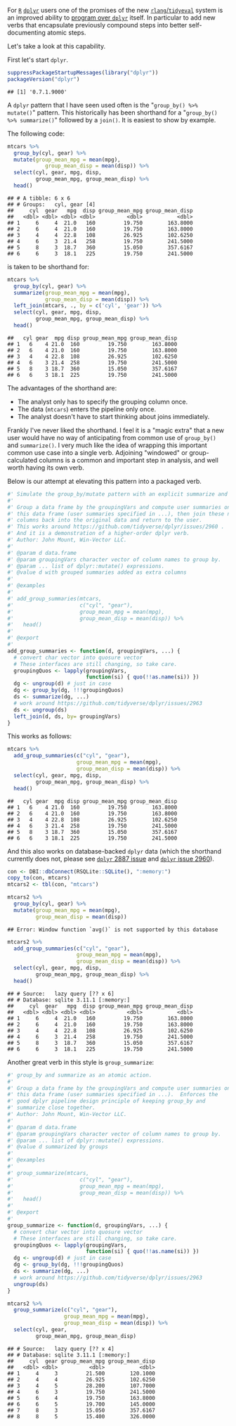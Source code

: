 For [`R`](https://cran.r-project.org) [`dplyr`](https://CRAN.R-project.org/package=dplyr) users one of the promises of the new [`rlang`/`tidyeval`](https://CRAN.R-project.org/package=rlang) system is an improved ability to [program over `dplyr`](http://dplyr.tidyverse.org/articles/programming.html) itself. In particular to add new verbs that encapsulate previously compound steps into better self-documenting atomic steps.

Let's take a look at this capability.

First let's start `dplyr`.

``` r
suppressPackageStartupMessages(library("dplyr"))
packageVersion("dplyr")
```

    ## [1] '0.7.1.9000'

A `dplyr` pattern that I have seen used often is the "`group_by() %>% mutate()`" pattern. This historically has been shorthand for a "`group_by() %>% summarize()`" followed by a `join()`. It is easiest to show by example.

The following code:

``` r
mtcars %>% 
  group_by(cyl, gear) %>%
  mutate(group_mean_mpg = mean(mpg), 
            group_mean_disp = mean(disp)) %>% 
  select(cyl, gear, mpg, disp, 
         group_mean_mpg, group_mean_disp) %>%
  head()
```

    ## # A tibble: 6 x 6
    ## # Groups:   cyl, gear [4]
    ##     cyl  gear   mpg  disp group_mean_mpg group_mean_disp
    ##   <dbl> <dbl> <dbl> <dbl>          <dbl>           <dbl>
    ## 1     6     4  21.0   160         19.750        163.8000
    ## 2     6     4  21.0   160         19.750        163.8000
    ## 3     4     4  22.8   108         26.925        102.6250
    ## 4     6     3  21.4   258         19.750        241.5000
    ## 5     8     3  18.7   360         15.050        357.6167
    ## 6     6     3  18.1   225         19.750        241.5000

is taken to be shorthand for:

``` r
mtcars %>% 
  group_by(cyl, gear) %>%
  summarize(group_mean_mpg = mean(mpg), 
            group_mean_disp = mean(disp)) %>% 
  left_join(mtcars, ., by = c('cyl', 'gear')) %>%
  select(cyl, gear, mpg, disp, 
         group_mean_mpg, group_mean_disp) %>%
  head()
```

    ##   cyl gear  mpg disp group_mean_mpg group_mean_disp
    ## 1   6    4 21.0  160         19.750        163.8000
    ## 2   6    4 21.0  160         19.750        163.8000
    ## 3   4    4 22.8  108         26.925        102.6250
    ## 4   6    3 21.4  258         19.750        241.5000
    ## 5   8    3 18.7  360         15.050        357.6167
    ## 6   6    3 18.1  225         19.750        241.5000

The advantages of the shorthand are:

-   The analyst only has to specify the grouping column once.
-   The data (`mtcars`) enters the pipeline only once.
-   The analyst doesn't have to start thinking about joins immediately.

Frankly I've never liked the shorthand. I feel it is a "magic extra" that a new user would have no way of anticipating from common use of `group_by()` and `summarize()`. I very much like the idea of wrapping this important common use case into a single verb. Adjoining "windowed" or group-calculated columns is a common and important step in analysis, and well worth having its own verb.

Below is our attempt at elevating this pattern into a packaged verb.

``` r
#' Simulate the group_by/mutate pattern with an explicit summarize and join.
#' 
#' Group a data frame by the groupingVars and compute user summaries on 
#' this data frame (user summaries specified in ...), then join these new
#' columns back into the original data and return to the user.
#' This works around https://github.com/tidyverse/dplyr/issues/2960 .
#' And it is a demonstration of a higher-order dplyr verb.
#' Author: John Mount, Win-Vector LLC.
#' 
#' @param d data.frame
#' @param groupingVars character vector of column names to group by.
#' @param ... list of dplyr::mutate() expressions.
#' @value d with grouped summaries added as extra columns
#' 
#' @examples
#' 
#' add_group_summaries(mtcars, 
#'                     c("cyl", "gear"), 
#'                     group_mean_mpg = mean(mpg), 
#'                     group_mean_disp = mean(disp)) %>%
#'   head()
#' 
#' @export
#' 
add_group_summaries <- function(d, groupingVars, ...) {
  # convert char vector into quosure vector
  # These interfaces are still changing, so take care.
  groupingQuos <- lapply(groupingVars, 
                         function(si) { quo(!!as.name(si)) })
  dg <- ungroup(d) # just in case
  dg <- group_by(dg, !!!groupingQuos)
  ds <- summarize(dg, ...)
  # work around https://github.com/tidyverse/dplyr/issues/2963
  ds <- ungroup(ds)
  left_join(d, ds, by= groupingVars)
}
```

This works as follows:

``` r
mtcars %>% 
  add_group_summaries(c("cyl", "gear"), 
                      group_mean_mpg = mean(mpg), 
                      group_mean_disp = mean(disp)) %>%
  select(cyl, gear, mpg, disp, 
         group_mean_mpg, group_mean_disp) %>%
  head()
```

    ##   cyl gear  mpg disp group_mean_mpg group_mean_disp
    ## 1   6    4 21.0  160         19.750        163.8000
    ## 2   6    4 21.0  160         19.750        163.8000
    ## 3   4    4 22.8  108         26.925        102.6250
    ## 4   6    3 21.4  258         19.750        241.5000
    ## 5   8    3 18.7  360         15.050        357.6167
    ## 6   6    3 18.1  225         19.750        241.5000

And this also works on database-backed `dplyr` data (which the shorthand currently does not, please see [`dplyr` 2887 issue](https://github.com/tidyverse/dplyr/issues/2887) and [`dplyr` issue 2960](https://github.com/tidyverse/dplyr/issues/2960)).

``` r
con <- DBI::dbConnect(RSQLite::SQLite(), ":memory:")
copy_to(con, mtcars)
mtcars2 <- tbl(con, "mtcars")

mtcars2 %>% 
  group_by(cyl, gear) %>%
  mutate(group_mean_mpg = mean(mpg), 
         group_mean_disp = mean(disp))
```

    ## Error: Window function `avg()` is not supported by this database

``` r
mtcars2 %>% 
  add_group_summaries(c("cyl", "gear"), 
                      group_mean_mpg = mean(mpg), 
                      group_mean_disp = mean(disp)) %>%
  select(cyl, gear, mpg, disp, 
         group_mean_mpg, group_mean_disp) %>%
  head()
```

    ## # Source:   lazy query [?? x 6]
    ## # Database: sqlite 3.11.1 [:memory:]
    ##     cyl  gear   mpg  disp group_mean_mpg group_mean_disp
    ##   <dbl> <dbl> <dbl> <dbl>          <dbl>           <dbl>
    ## 1     6     4  21.0   160         19.750        163.8000
    ## 2     6     4  21.0   160         19.750        163.8000
    ## 3     4     4  22.8   108         26.925        102.6250
    ## 4     6     3  21.4   258         19.750        241.5000
    ## 5     8     3  18.7   360         15.050        357.6167
    ## 6     6     3  18.1   225         19.750        241.5000

Another great verb in this style is `group_summarize`:

``` r
#' group_by and summarize as an atomic action.
#' 
#' Group a data frame by the groupingVars and compute user summaries on 
#' this data frame (user summaries specified in ...).  Enforces the 
#' good dplyr pipeline design principle of keeping group_by and
#' summarize close together.
#' Author: John Mount, Win-Vector LLC.
#' 
#' @param d data.frame
#' @param groupingVars character vector of column names to group by.
#' @param ... list of dplyr::mutate() expressions.
#' @value d summarized by groups
#' 
#' @examples
#' 
#' group_summarize(mtcars, 
#'                     c("cyl", "gear"), 
#'                     group_mean_mpg = mean(mpg), 
#'                     group_mean_disp = mean(disp)) %>%
#'   head()
#' 
#' @export
#' 
group_summarize <- function(d, groupingVars, ...) {
  # convert char vector into quosure vector
  # These interfaces are still changing, so take care.
  groupingQuos <- lapply(groupingVars, 
                         function(si) { quo(!!as.name(si)) })
  dg <- ungroup(d) # just in case
  dg <- group_by(dg, !!!groupingQuos)
  ds <- summarize(dg, ...)
  # work around https://github.com/tidyverse/dplyr/issues/2963
  ungroup(ds)
}
```

``` r
mtcars2 %>% 
  group_summarize(c("cyl", "gear"), 
                  group_mean_mpg = mean(mpg), 
                  group_mean_disp = mean(disp)) %>%
  select(cyl, gear,
         group_mean_mpg, group_mean_disp)
```

    ## # Source:   lazy query [?? x 4]
    ## # Database: sqlite 3.11.1 [:memory:]
    ##     cyl  gear group_mean_mpg group_mean_disp
    ##   <dbl> <dbl>          <dbl>           <dbl>
    ## 1     4     3         21.500        120.1000
    ## 2     4     4         26.925        102.6250
    ## 3     4     5         28.200        107.7000
    ## 4     6     3         19.750        241.5000
    ## 5     6     4         19.750        163.8000
    ## 6     6     5         19.700        145.0000
    ## 7     8     3         15.050        357.6167
    ## 8     8     5         15.400        326.0000
